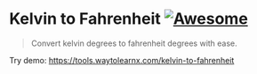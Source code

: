 # Kelvin to Fahrenheit [![Awesome](https://cdn.rawgit.com/sindresorhus/awesome/d7305f38d29fed78fa85652e3a63e154dd8e8829/media/badge.svg)](https://github.com/sindresorhus/awesome)

>Convert kelvin degrees to fahrenheit degrees with ease.

Try demo: https://tools.waytolearnx.com/kelvin-to-fahrenheit

